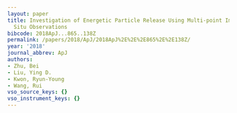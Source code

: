 ```yaml
---
layout: paper
title: Investigation of Energetic Particle Release Using Multi-point Imaging and In
  Situ Observations
bibcode: 2018ApJ...865..138Z
permalink: /papers/2018/ApJ/2018ApJ%2E%2E%2E865%2E%2E138Z/
year: '2018'
journal_abbrev: ApJ
authors:
- Zhu, Bei
- Liu, Ying D.
- Kwon, Ryun-Young
- Wang, Rui
vso_source_keys: {}
vso_instrument_keys: {}
---
```

